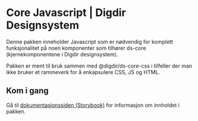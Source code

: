 # Core Javascript | Digdir Designsystem

Denne pakken inneholder Javascript som er nødvendig for komplett funksjonalitet på noen komponenter som tilhører ds-core (kjernekomponentene i Digdir designsystem).

Pakken er ment til bruk sammen med @digdir/ds-core-css i tilfeller der man ikke bruker et rammeverk for å enkapsulere CSS, JS og HTML.

## Kom i gang

Gå til [dokumentasjonssiden (Storybook)](https://felleslosninger.github.io/tlp-storybook-base/) for informasjon om innholdet i pakken.
